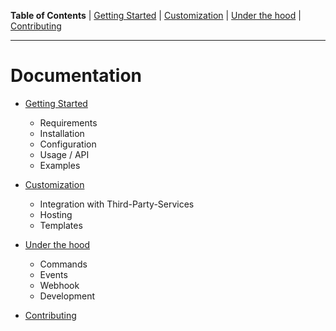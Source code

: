 **Table of Contents** | [Getting Started](getting-started.md) | [Customization](customization.md) | [Under the hood](under-the-hood.md) | [Contributing](contributing.md)

---

# Documentation

* [Getting Started](getting-started.md)
   * Requirements
   * Installation
   * Configuration
   * Usage / API
   * Examples
* [Customization](customization.md)
   * Integration with Third-Party-Services
   * Hosting
   * Templates

* [Under the hood](under-the-hood.md)
   * Commands
   * Events
   * Webhook
   * Development
* [Contributing](contributing.md)

